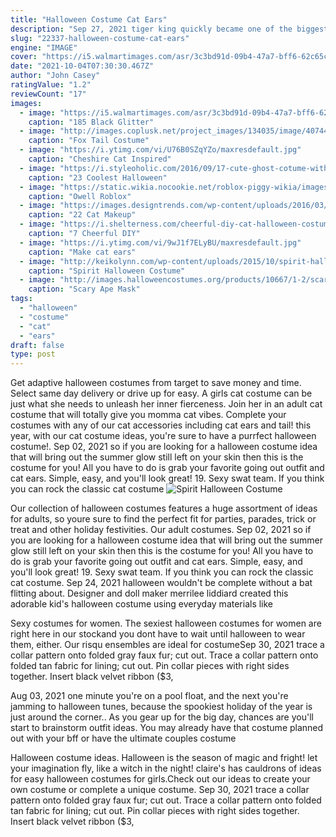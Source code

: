 ```yaml
---
title: "Halloween Costume Cat Ears"
description: "Sep 27, 2021 tiger king quickly became one of the biggest pop-culture phenomenons of 2020, and with it, so did joe exotic's signature bleach blond strands and outrageous country-glam style.. The self-described gay, gun-toting cowboy with a mullet, will undoubtedly be a popular costume choice for halloween"
slug: "22337-halloween-costume-cat-ears"
engine: "IMAGE"
cover: "https://i5.walmartimages.com/asr/3c3bd91d-09b4-47a7-bff6-62c65c164511_1.633d04990ed8a6ef04148568487f7489.jpeg"
date: "2021-10-04T07:30:30.467Z"
author: "John Casey"
ratingValue: "1.2"
reviewCount: "17"
images:
  - image: "https://i5.walmartimages.com/asr/3c3bd91d-09b4-47a7-bff6-62c65c164511_1.633d04990ed8a6ef04148568487f7489.jpeg"
    caption: "185 Black Glitter"
  - image: "http://images.coplusk.net/project_images/134035/image/407444_3106161178137_1181820662_n.jpg"
    caption: "Fox Tail Costume"
  - image: "https://i.ytimg.com/vi/U76B0SZqYZo/maxresdefault.jpg"
    caption: "Cheshire Cat Inspired"
  - image: "https://i.styleoholic.com/2016/09/17-cute-ghost-cotume-with-a-tutu-skirt-can-be-made-in-a-couple-of-minutes.jpg"
    caption: "23 Coolest Halloween"
  - image: "https://static.wikia.nocookie.net/roblox-piggy-wikia/images/7/79/70E90FF3-B046-45FD-B81C-B09FBA0D6171.jpg/revision/latest?cb=20201025032700"
    caption: "Owell Roblox"
  - image: "https://images.designtrends.com/wp-content/uploads/2016/03/22131358/Realistic-Makeup-of-Cat.jpg"
    caption: "22 Cat Makeup"
  - image: "https://i.shelterness.com/cheerful-diy-cat-halloween-costumes4.jpg"
    caption: "7 Cheerful DIY"
  - image: "https://i.ytimg.com/vi/9wJ1f7ELyBU/maxresdefault.jpg"
    caption: "Make cat ears"
  - image: "http://keikolynn.com/wp-content/uploads/2015/10/spirit-halloween-harlequin-doll-costume-keiko-lynn-2.jpg"
    caption: "Spirit Halloween Costume"
  - image: "http://images.halloweencostumes.org/products/10667/1-2/scary-ape-mask.jpg"
    caption: "Scary Ape Mask"
tags:
  - "halloween"
  - "costume"
  - "cat"
  - "ears"
draft: false
type: post
---
```


Get adaptive halloween costumes from target to save money and time. Select same day delivery or drive up for easy. A girls cat costume can be just what she needs to unleash her inner fierceness. Join her in an adult cat costume that will totally give you momma cat vibes. Complete your costumes with any of our cat accessories including cat ears and tail! this year, with our cat costume ideas, you're sure to have a purrfect halloween costume!. Sep 02, 2021 so if you are looking for a halloween costume idea that will bring out the summer glow still left on your skin then this is the costume for you!  All you have to do is grab your favorite going out outfit and cat ears. Simple, easy, and you'll look great! 19. Sexy swat team. If you think you can rock the classic cat costume
![Spirit Halloween Costume](http://keikolynn.com/wp-content/uploads/2015/10/spirit-halloween-harlequin-doll-costume-keiko-lynn-2.jpg "Spirit Halloween Costume")

Our collection of halloween costumes features a huge assortment of ideas for adults, so youre sure to find the perfect fit for parties, parades, trick or treat and other holiday festivities. Our adult costumes. Sep 02, 2021 so if you are looking for a halloween costume idea that will bring out the summer glow still left on your skin then this is the costume for you!  All you have to do is grab your favorite going out outfit and cat ears. Simple, easy, and you&#39;ll look great! 19. Sexy swat team. If you think you can rock the classic cat costume. Sep 24, 2021 halloween wouldn&#39;t be complete without a bat flitting about. Designer and doll maker merrilee liddiard created this adorable kid&#39;s halloween costume using everyday materials like
<!--inArticleAds-->

<!--galleryOne-->

Sexy costumes for women. The sexiest halloween costumes for women are right here in our stockand you dont have to wait until halloween to wear them, either. Our risqu ensembles are ideal for costumeSep 30, 2021 trace a collar pattern onto folded gray faux fur; cut out. Trace a collar pattern onto folded tan fabric for lining; cut out. Pin collar pieces with right sides together. Insert black velvet ribbon ($3,
<!--inArticleAds-->

<!--galleryTwo-->

Aug 03, 2021 one minute you're on a pool float, and the next you're jamming to halloween tunes, because the spookiest holiday of the year is just around the corner.. As you gear up for the big day, chances are you'll start to brainstorm outfit ideas. You may already have that costume planned out with your bff or have the ultimate couples costume
<!--galleryThree-->

Halloween costume ideas. Halloween is the season of magic and fright! let your imagination fly, like a witch in the night! claire's has cauldrons of ideas for easy halloween costumes for girls.Check out our ideas to create your own costume or complete a unique costume. Sep 30, 2021 trace a collar pattern onto folded gray faux fur; cut out. Trace a collar pattern onto folded tan fabric for lining; cut out. Pin collar pieces with right sides together. Insert black velvet ribbon ($3,
